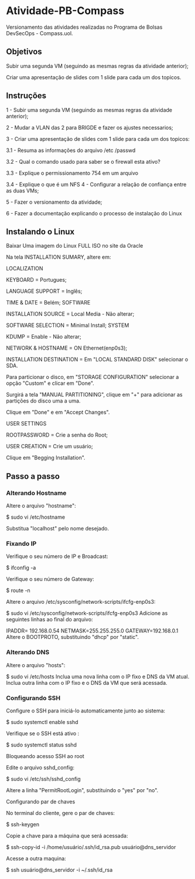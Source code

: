 # Atividade-PB-Compass
Versionamento das atividades realizadas no Programa de Bolsas DevSecOps - Compass.uol.

## Objetivos

Subir uma segunda VM (seguindo as mesmas regras da atividade anterior);

Criar uma apresentação de slides com 1 slide para cada um dos topicos.

## Instruções
1 - Subir uma segunda VM (seguindo as mesmas regras da atividade anterior);

2 - Mudar a VLAN das 2 para BRIGDE e fazer os ajustes necessarios;

3 - Criar uma apresentação de slides com 1 slide para cada um dos topicos:

3.1 - Resuma as informações do arquivo /etc /passwd

3.2 - Qual o comando usado para saber se o firewall esta ativo?

3.3 - Explique o permissionamento 754 em um arquivo

3.4 - Explique o que é um NFS 4 - Configurar a relação de confiança entre as duas VMs;

5 - Fazer o versionamento da atividade;

6 - Fazer a documentação explicando o processo de instalação do Linux


## Instalando o Linux
Baixar Uma imagem do Linux FULL ISO no site da Oracle

Na tela INSTALLATION SUMARY, altere em:

LOCALIZATION

KEYBOARD = Portugues;

LANGUAGE SUPPORT = Inglês;

TIME & DATE = Belém;
SOFTWARE

INSTALLATION SOURCE = Local Media - Não alterar;

SOFTWARE SELECTION = Minimal Install;
SYSTEM

KDUMP = Enable - Não alterar;

NETWORK & HOSTNAME = ON Ethernet(enp0s3);

INSTALLATION DESTINATION = Em "LOCAL STANDARD DISK" selecionar o SDA.

Para particionar o disco, em "STORAGE CONFIGURATION" selecionar a opção "Custom" e clicar em "Done".

Surgirá a tela "MANUAL PARTITIONING", clique em "+" para adicionar as partições do disco uma a uma.

Clique em "Done" e em "Accept Changes".

 USER SETTINGS

ROOTPASSWORD = Crie a senha do Root;

USER CREATION = Crie um usuário;

Clique em "Begging Installation".

## Passo a passo

### Alterando Hostname

Altere o arquivo "hostname":

$ sudo vi /etc/hostname

Substitua "localhost" pelo nome desejado.

### Fixando IP
Verifique o seu número de IP e Broadcast:

$ ifconfig -a

Verifique o seu número de Gateway:

$ route -n

Altere o arquivo /etc/sysconfig/network-scripts/ifcfg-enp0s3:

$ sudo vi /etc/sysconfig/network-scripts/ifcfg-enp0s3
Adicione as seguintes linhas ao final do arquivo:

IPADDR= 192.168.0.54
NETMASK=255.255.255.0
GATEWAY=192.168.0.1 
Altere o BOOTPROTO, substituindo "dhcp" por "static".

### Alterando DNS
Altere o arquivo "hosts":

$ sudo vi /etc/hosts
Inclua uma nova linha com o IP fixo e DNS da VM atual. Inclua outra linha com o IP fixo e o DNS da VM que será acessada.

### Configurando SSH
Configure o SSH para iniciá-lo automaticamente junto ao sistema:

$ sudo systemctl enable sshd

Verifique se o SSH está ativo :

$ sudo systemctl status sshd

Bloqueando acesso SSH ao root

Edite o arquivo sshd_config:

$ sudo vi /etc/ssh/sshd_config

Altere a linha "PermitRootLogin", substituindo o "yes" por "no".

Configurando par de chaves

No terminal do cliente, gere o par de chaves:

$ ssh-keygen

Copie a chave para a máquina que será acessada:

$ ssh-copy-id -i /home/usuário/.ssh/id_rsa.pub usuário@dns_servidor

Acesse a outra maquina:

$ ssh usuário@dns_servidor -i ~/.ssh/id_rsa
